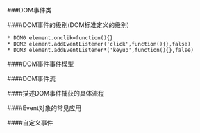 ###DOM事件类


####DOM事件的级别(DOM标准定义的级别)

    * DOM0 element.onclik=function(){}
    * DOM2 element.addEventListener('click',function(){},false)
    * DOM3 element.addEventListener*('keyup',function(){},false)

####DOM事件事件模型


####DOM事件流



####描述DOM事件捕获的具体流程


####Event对象的常见应用



####自定义事件